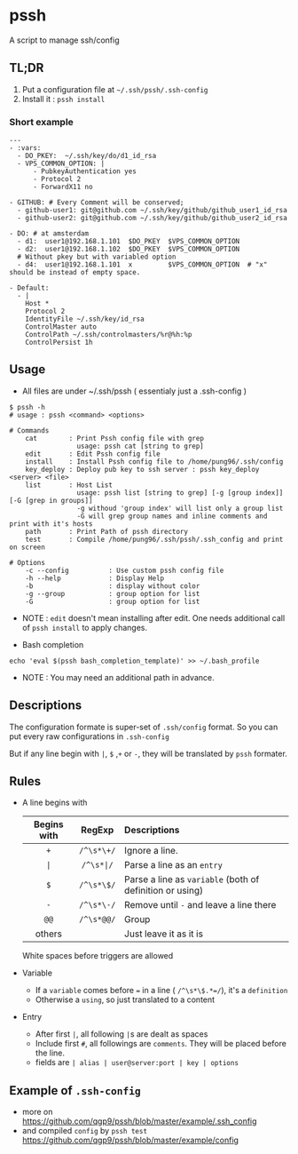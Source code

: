 # pssh
A script to manage ssh/config

## TL;DR
1. Put a configuration file at  `~/.ssh/pssh/.ssh-config`
2. Install it : `pssh install`

### Short example
```
---
- :vars:
  - DO_PKEY:  ~/.ssh/key/do/d1_id_rsa
  - VPS_COMMON_OPTION: |
      - PubkeyAuthentication yes
      - Protocol 2
      - ForwardX11 no

- GITHUB: # Every Comment will be conserved;
  - github-user1: git@github.com ~/.ssh/key/github/github_user1_id_rsa
  - github-user2: git@github.com ~/.ssh/key/github/github_user2_id_rsa 

- DO: # at amsterdam
  - d1:  user1@192.168.1.101  $DO_PKEY  $VPS_COMMON_OPTION
  - d2:  user1@192.168.1.102  $DO_PKEY  $VPS_COMMON_OPTION
  # Without pkey but with variabled option
  - d4:  user1@192.168.1.101  x         $VPS_COMMON_OPTION  # "x" should be instead of empty space.

- Default:
  - |
    Host *
    Protocol 2
    IdentityFile ~/.ssh/key/id_rsa
    ControlMaster auto
    ControlPath ~/.ssh/controlmasters/%r@%h:%p
    ControlPersist 1h
```

## Usage
* All files are under ~/.ssh/pssh ( essentialy just a .ssh-config )
```
$ pssh -h
# usage : pssh <command> <options> 

# Commands
    cat        : Print Pssh config file with grep
                 usage: pssh cat [string to grep]
    edit       : Edit Pssh config file
    install    : Install Pssh config file to /home/pung96/.ssh/config
    key_deploy : Deploy pub key to ssh server : pssh key_deploy <server> <file>
    list       : Host List
                 usage: pssh list [string to grep] [-g [group index]] [-G [grep in groups]]
                 -g withoud 'group index' will list only a group list
                 -G will grep group names and inline comments and print with it's hosts
    path       : Print Path of pssh directory
    test       : Compile /home/pung96/.ssh/pssh/.ssh_config and print on screen

# Options
    -c --config          : Use custom pssh config file
    -h --help            : Display Help
    -b                   : display without color
    -g --group           : group option for list
    -G                   : group option for list
```
  * NOTE : `edit` doesn't mean installing after edit. One needs additional call of `pssh install` to apply changes.

* Bash completion
```
echo 'eval $(pssh bash_completion_template)' >> ~/.bash_profile
```
  * NOTE : You may need an additional path in advance.

## Descriptions

The configuration formate is super-set of `.ssh/config` format. So you can put every raw configurations in `.ssh-config`

But if any line begin with `|`, `$` ,`+` or `-`, they will be translated by `pssh` formater.

## Rules
* A line begins with

  | Begins with | RegExp | Descriptions |
  |:-----------:|:------:|:-------------|
  | `+`     | `/^\s*\+/` | Ignore a line. |
  | `\|`    | `/^\s*\|/` | Parse a line as an `entry` |
  | `$`     | `/^\s*\$/` | Parse a line as `variable` (both of definition or using) |
  | `-`     | `/^\s*\-/` | Remove until `-` and leave a line there |
  | `@@`    | `/^\s*@@/` | Group |
  | others  |            | Just leave it as it is |


  White spaces before triggers are allowed

* Variable
  * If a `variable` comes before `=` in a line ( `/^\s*\$.*=/`), it's a `definition`
  * Otherwise a `using`, so just translated to a content
* Entry
  * After first `|`, all following `|`s are dealt as spaces
  * Include first `#`, all followings are `comments`. They will be placed before the line.
  * fields are `| alias | user@server:port | key | options`


## Example of `.ssh-config`
* more on 
	https://github.com/qgp9/pssh/blob/master/example/.ssh_config
* and compiled `config` by `pssh test`
  https://github.com/qgp9/pssh/blob/master/example/config




